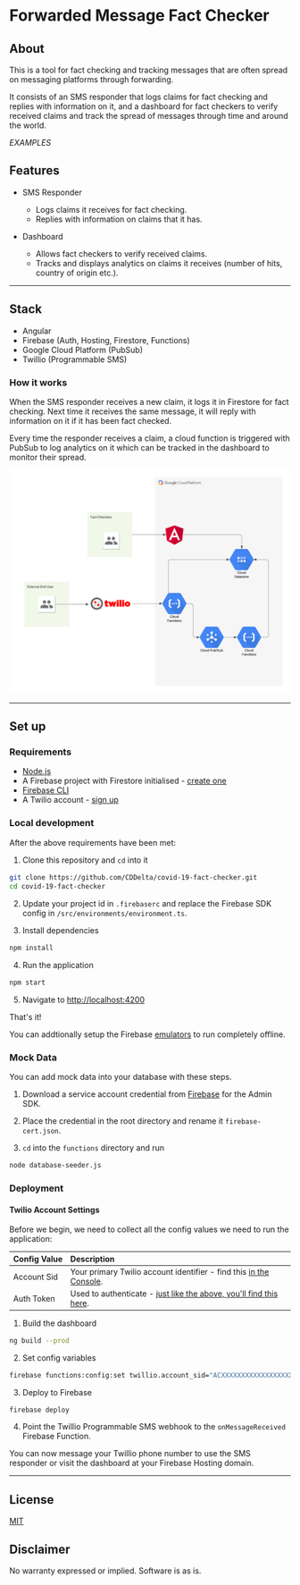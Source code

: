# Forwarded Message Fact Checker

## About

This is a tool for fact checking and tracking messages that are often spread on messaging platforms through forwarding.

It consists of an SMS responder that logs claims for fact checking and replies with information on it, and a dashboard for fact checkers to verify received claims and track the spread of messages through time and around the world.

_EXAMPLES_

## Features

- SMS Responder

  - Logs claims it receives for fact checking.
  - Replies with information on claims that it has.

- Dashboard
  - Allows fact checkers to verify received claims.
  - Tracks and displays analytics on claims it receives (number of hits, country of origin etc.).

---

## Stack

- Angular
- Firebase (Auth, Hosting, Firestore, Functions)
- Google Cloud Platform (PubSub)
- Twillio (Programmable SMS)

### How it works

When the SMS responder receives a new claim, it logs it in Firestore for fact checking. Next time it receives the same message, it will reply with information on it if it has been fact checked.

Every time the responder receives a claim, a cloud function is triggered with PubSub to log analytics on it which can be tracked in the dashboard to monitor their spread.

![architecture diagram](./docs/assets/architecture_diagram.png)

---

## Set up

### Requirements

- [Node.js](https://nodejs.org/)
- A Firebase project with Firestore initialised - [create one](console.firebase.google.com/)
- [Firebase CLI](https://firebase.google.com/docs/cli?hl=vi)
- A Twilio account - [sign up](https://www.twilio.com/try-twilio)

### Local development

After the above requirements have been met:

1. Clone this repository and `cd` into it

```bash
git clone https://github.com/CDDelta/covid-19-fact-checker.git
cd covid-19-fact-checker
```

2. Update your project id in `.firebaserc` and replace the Firebase SDK config in `/src/environments/environment.ts`.

3. Install dependencies

```bash
npm install
```

4. Run the application

```bash
npm start
```

5. Navigate to [http://localhost:4200](http://localhost:4200)

That's it!

You can addtionally setup the Firebase [emulators](https://firebase.google.com/docs/rules/emulator-setup) to run completely offline.

### Mock Data

You can add mock data into your database with these steps.

1. Download a service account credential from [Firebase](https://console.firebase.google.com) for the Admin SDK.

2. Place the credential in the root directory and rename it `firebase-cert.json`.

3. `cd` into the `functions` directory and run
```bash
node database-seeder.js
```

### Deployment

#### Twilio Account Settings

Before we begin, we need to collect
all the config values we need to run the application:

| Config&nbsp;Value | Description                                                                                          |
| :---------------- | :--------------------------------------------------------------------------------------------------- |
| Account&nbsp;Sid  | Your primary Twilio account identifier - find this [in the Console](https://www.twilio.com/console). |
| Auth&nbsp;Token   | Used to authenticate - [just like the above, you'll find this here](https://www.twilio.com/console). |

1. Build the dashboard

```bash
ng build --prod
```

2. Set config variables

```bash
firebase functions:config:set twillio.account_sid="ACXXXXXXXXXXXXXXXXXXXXXXXXXXXXXXXX" twillio.auth_token="your_auth_token"
```

3. Deploy to Firebase

```bash
firebase deploy
```

4. Point the Twillio Programmable SMS webhook to the `onMessageReceived` Firebase Function.

You can now message your Twillio phone number to use the SMS responder or visit the dashboard at your Firebase Hosting domain.

---

## License

[MIT](http://www.opensource.org/licenses/mit-license.html)

## Disclaimer

No warranty expressed or implied. Software is as is.
